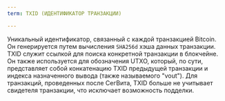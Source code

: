 ```yaml
---
term: TXID (ИДЕНТИФИКАТОР ТРАНЗАКЦИИ)

---
```

Уникальный идентификатор, связанный с каждой транзакцией Bitcoin. Он генерируется путем вычисления `SHA256d` хэша данных транзакции. TXID служит ссылкой для поиска конкретной транзакции в блокчейне. Он также используется для обозначения UTXO, который, по сути, представляет собой конкатенацию TXID предыдущей транзакции и индекса назначенного вывода (также называемого "vout"). Для транзакций, проведенных после СегВита, TXID больше не учитывает свидетеля транзакции, что исключает возможность подделки.